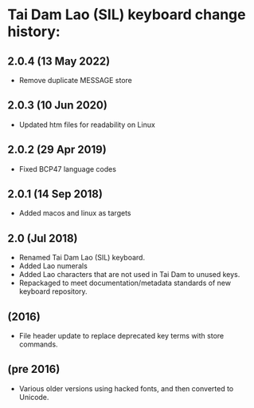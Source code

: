Tai Dam Lao (SIL) keyboard change history:
=======================

2.0.4 (13 May 2022)
-------------------
* Remove duplicate MESSAGE store

2.0.3 (10 Jun 2020)
-------------------
* Updated htm files for readability on Linux

2.0.2 (29 Apr 2019)
-------------------
* Fixed BCP47 language codes

2.0.1 (14 Sep 2018)
-------------------
* Added macos and linux as targets

2.0 (Jul 2018)
-------------------
* Renamed Tai Dam Lao (SIL) keyboard. 
* Added Lao numerals
* Added Lao characters that are not used in Tai Dam to unused keys.
* Repackaged to meet documentation/metadata standards of new keyboard repository.

(2016)
-------------------
* File header update to replace deprecated key terms with store commands.

(pre 2016)
-------------------
* Various older versions using hacked fonts, and then converted to Unicode.  
